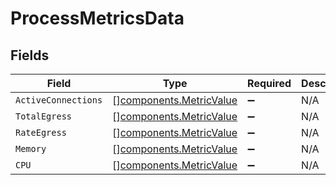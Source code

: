 # ProcessMetricsData


## Fields

| Field                                                              | Type                                                               | Required                                                           | Description                                                        |
| ------------------------------------------------------------------ | ------------------------------------------------------------------ | ------------------------------------------------------------------ | ------------------------------------------------------------------ |
| `ActiveConnections`                                                | [][components.MetricValue](../../models/components/metricvalue.md) | :heavy_minus_sign:                                                 | N/A                                                                |
| `TotalEgress`                                                      | [][components.MetricValue](../../models/components/metricvalue.md) | :heavy_minus_sign:                                                 | N/A                                                                |
| `RateEgress`                                                       | [][components.MetricValue](../../models/components/metricvalue.md) | :heavy_minus_sign:                                                 | N/A                                                                |
| `Memory`                                                           | [][components.MetricValue](../../models/components/metricvalue.md) | :heavy_minus_sign:                                                 | N/A                                                                |
| `CPU`                                                              | [][components.MetricValue](../../models/components/metricvalue.md) | :heavy_minus_sign:                                                 | N/A                                                                |